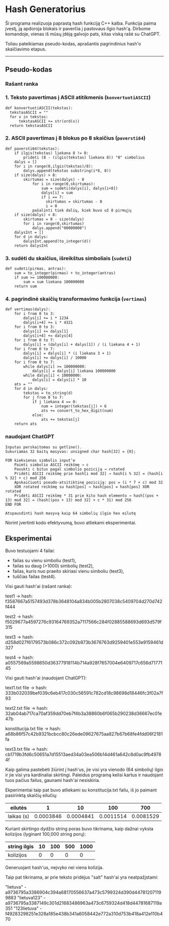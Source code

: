 # Hash Generatorius

Ši programa realizuoja paprastą hash funkciją C++ kalba.
Funkcija paima įvestį, ją apdoroja blokais ir paverčia į pastovaus ilgio hash'ą.
Dirbome komandoje, vienas iš mūsų įdėją galvojo pats, kitas viską rašė su ChatGPT.

Toliau pateikiamas pseudo-kodas, aprašantis pagrindinius hash'o skaičiavimo etapus.

---

## Pseudo-kodas

### Rašant ranka

### 1. Teksto pavertimas į ASCII atitikmenis (`konvertuotiASCII`)

    def konvertuotiASCII(tekstas):
      tekstasASCII = ""
      for x in tekstas:
          tekstasASCII += str(ord(x))
      return tekstasASCII

### 2. ASCII pavertimas į 8 blokus po 8 skaičius (`paversti64`)

    def paversti64(tekstas):
        if ilgis(tekstas) liekana 8 != 0:
            prideti (8 - (ilgis(tekstas) liekana 8)) "0" simbolius
        dalys = []
        for i in range(0,ilgis(tekstas)/8):
            dalys.append(tekstas substring(i*8, 8))
        if size(dalys) > 8:
            skirtumas = size(dalys) - 8
                for i in range(0,skirtumas):
                    sum = sudeti(dalys[i], dalys[i+8])
                    dalys[i] = sum
                    if i == 7:
                      skirtumas = skirtumas - 8
                      i = 0
                pašalinti tiek dalių, kiek buvo už 8 pirmųjų
        if size(dalys) < 8:
            skirtumas = 8 - size(dalys)
            for i in range(0,skirtumas)
                dalys.append("00000000")
        dalysInt = []
        for d in dalys:
            dalysInt.append(to_integer(d))
        return dalysInt

### 3. sudėti du skaičius, išreikštus simboliais (`sudeti`)

    def sudeti(pirmas, antras):
        sum = to_integer(pirmas) + to_integer(antras)
        if sum >= 100000000:
            sum = sum liekana 100000000
        return sum

### 4. pagrindinė skaičių transformavimo funkcija (`vertimas`)

    def vertimas(dalys):
        for i from 0 to 3:
            dalys[i] += i * 1234
            dalys[i+4] += i * 4321
        for i from 0 to 3:
            dalys[i] += dalys[1]
            dalys[i+4] += dalys[4]
        for i from 0 to 7:
            dalys[i] = (dalys[i] + dalys[1]) / (i liekana 4 + 1)
        for i from 0 to 7:
            dalys[i] = dalys[i] * (i liekana 3 + 1)
            dalys[i] += dalys[i] / 10000
        for i from 0 to 7:
            while dalys[i] >= 100000000:
                dalys[i] = dalys[i] liekana 100000000
            while dalys[i] < 10000000:
                dalys[i] = dalys[i] * 10
        ats = ""
        for d in dalys:
            tekstas = to_string(d)
            for j from 0 to 7:
                if j liekana 4 == 0:
                    num = integer(tekstas[j]) + 6
                    ats += convert_to_hex_digit(num)
                else:
                    ats += tekstas[j]
        return ats

### naudojant ChatGPT

```Vartotojas parašo input'ą.
Inputas perskaitomas su getline().
Sukuriamas 32 baitų masyvas: unsigned char hash[32] = {0};

FOR kiekvienas simbolis input’e
    Paimti simbolio ASCII reikšmę → c
    Pasukti c bitus pagal simbolio poziciją → rotated
    Pridėti ASCII reikšmę prie hash[i mod 32] → hash[i % 32] = (hash[i % 32] + c) mod 256
    Apskaičiuoti pseudo-atsitiktinę poziciją: pos = (i * 7 + c) mod 32
    XOR rotated reikšmę su hash[pos] → hash[pos] = hash[pos] XOR rotated
    Pridėti ASCII reikšmę * 31 prie kito hash elemento → hash[(pos + 13) mod 32] = (hash[(pos + 13) mod 32] + c * 31) mod 256
END FOR

Atspausdinti hash masyvą kaip 64 simbolių ilgio hex eilutę
```

Norint įvertinti kodo efektyvumą, buvo atliekami eksperimentai.

## Eksperimentai

Buvo testuojami 4 failai:

- failas su vienu simboliu (test1),
- failas su daug (>1000) simbolių (test2),
- failas, kuris nuo praeito skiriasi vienu simboliu (test3),
- tuščias failas (test4).

Visi gauti hash'ai (rašant ranka):

test1 -> hash: f3587667a5157493d378b3648104a834b005b2807038c5409704d270d742f444

test2 -> hash: f5029677a4597276c93164769352a7117566c284f02885588693d693d579f315

test3 -> hash: d258d027f6179573b086c372c092b973b3676763d9259401e553e9159461d327

test4 -> hash: a0557569a5598650d36377918114b714a928f7657004e6409717c656d7177145

Visi gauti hash'ai (naudojant ChatGPT):

text1.txt file -> hash: 333b032039bef039c6eb417c030c56591c782cd18c98698d18446fc3f02a7f93

text2.txt file -> hash: 32ab04ab717ca70af359dd70eb7f4b3a38860b6f065b290238d36667ec01e47b

konstitucija.txt file -> hash: a68b86f57c42b9321bcbcc80c26ede09627675aa827b67b68fe4fdd06f2181fa

text3.txt file -> hash: cb1719b3fd6c50651a7d15513aed34a03ea506b14d461a642c8d0ac9fb49784f

Kaip galima pastebėti žiūrint į hash'us, jie visi yra vienodo (64 simbolių) ilgio ir jie visi yra kardinaliai skirtingi.
Paleidus programą kelisi kartus ir naudojant tuos pačius failus, gaunami hash'ai nesiskiria.

Ekperimentai taip pat buvo atliekami su konstitucija.txt failu, iš jo paimant pasirinktą skaičių eilučių:

| eilutės    | 1         | 10        | 100       | 700       |
| ---------- | --------- | --------- | --------- | --------- |
| laikas (s) | 0.0003846 | 0.0004841 | 0.0011514 | 0.0081529 |

Kuriant skirtingo dydžio string poras buvo tikrinama, kaip dažnai vyksta kolizijos (lyginant 100,000 string porų):

| string ilgis | 10  | 100 | 500 | 1000 |
| ------------ | --- | --- | --- | ---- |
| kolizijos    | 0   | 0   | 0   | 0    |

Generuojant hash'us, neįvyko nei viena kolizija.

Taip pat tikrinama, ar prie teksto pridėjus "salt" hash'ai yra neatpažįstami:

"lietuva" - a9736795a3386904c394a68170556637a473c5799324d390d447812071199883
"lietuva123" - a9736795a3387149c301d21683486963a473c6759324d418d44781687119a351
"123lietuva" - f49283298251e328a185e438b341a6058442e772a310d753b418a412e110b470
